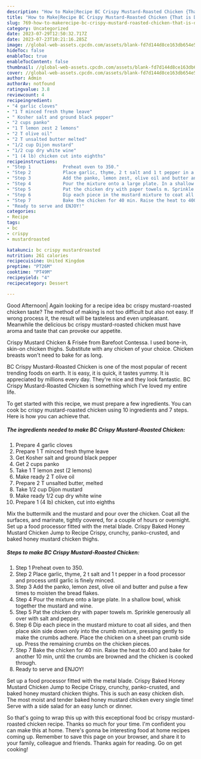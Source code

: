 ```yaml
---
description: "How to Make|Recipe BC Crispy Mustard-Roasted Chicken {That is Delicious"
title: "How to Make|Recipe BC Crispy Mustard-Roasted Chicken {That is Delicious"
slug: 769-how-to-makerecipe-bc-crispy-mustard-roasted-chicken-that-is-delicious
category: Uncategorized
date: 2023-07-29T12:50:32.717Z
date: 2023-07-23T10:21:16.285Z
image: //global-web-assets.cpcdn.com/assets/blank-fd7d144d8ce163db654e5a02c40b08a2775adb7897d16e4062681dc7e1b2800f.png
hideToc: false
enableToc: true
enableTocContent: false
thumbnail: //global-web-assets.cpcdn.com/assets/blank-fd7d144d8ce163db654e5a02c40b08a2775adb7897d16e4062681dc7e1b2800f.png
cover: //global-web-assets.cpcdn.com/assets/blank-fd7d144d8ce163db654e5a02c40b08a2775adb7897d16e4062681dc7e1b2800f.png
author: Admin
authorAv: notfound
ratingvalue: 3.8
reviewcount: 4
recipeingredient:
- "4 garlic cloves"
- "1 T minced fresh thyme leave"
- " Kosher salt and ground black pepper"
- "2 cups panko"
- "1 T lemon zest 2 lemons"
- "2 T olive oil"
- "2 T unsalted butter melted"
- "1/2 cup Dijon mustard"
- "1/2 cup dry white wine"
- "1 (4 lb) chicken cut into eighths"
recipeinstructions:
- "Step 1            Preheat oven to 350."
- "Step 2            Place garlic, thyme, 2 t salt and 1 t pepper in a food processor and process until garlic is finely minced."
- "Step 3            Add the panko, lemon zest, olive oil and butter and pulse a few times to moisten the bread flakes."
- "Step 4            Pour the mixture onto a large plate. In a shallow bowl, whisk together the mustard and wine."
- "Step 5            Pat the chicken dry with paper towels m. Sprinkle generously all over with salt and pepper."
- "Step 6            Dip each piece in the mustard mixture to coat all sides, and then place skin side down only into the crumb mixture, pressing gently to make the crumbs adhere. Place the chicken on a sheet pan crumb side up. Press the remaining crumbs on the chicken pieces."
- "Step 7            Bake the chicken for 40 min. Raise the heat to 400 and bake for another 10 min, until the crumbs are browned and the chicken is cooked through."
- "Ready to serve and ENJOY!"
categories:
- Recipe
tags:
- bc
- crispy
- mustardroasted

katakunci: bc crispy mustardroasted 
nutrition: 261 calories
recipecuisine: United Kingdom
preptime: "PT26M"
cooktime: "PT49M"
recipeyield: "4"
recipecategory: Dessert

---
```



Good Afternoon| Again looking for a recipe idea bc crispy mustard-roasted chicken taste? The method of making is not too difficult but also not easy. If wrong process it, the result will be tasteless and even unpleasant. Meanwhile the delicious bc crispy mustard-roasted chicken must have aroma and taste that can provoke our appetite.





Crispy Mustard Chicken &amp; Frisée from Barefoot Contessa. I used bone-in, skin-on chicken thighs. Substitute with any chicken of your choice. Chicken breasts won&#39;t need to bake for as long.

BC Crispy Mustard-Roasted Chicken is one of the most popular of recent trending foods on earth. It is easy, it is quick, it tastes yummy. It is appreciated by millions every day. They're nice and they look fantastic. BC Crispy Mustard-Roasted Chicken is something which I've loved my entire life.


To get started with this recipe, we must prepare a few ingredients. You can cook bc crispy mustard-roasted chicken using 10 ingredients and 7 steps. Here is how you can achieve that.

<!--inarticleads1-->

##### The ingredients needed to make BC Crispy Mustard-Roasted Chicken:

1. Prepare 4 garlic cloves
1. Prepare 1 T minced fresh thyme leave
1. Get  Kosher salt and ground black pepper
1. Get 2 cups panko
1. Take 1 T lemon zest (2 lemons)
1. Make ready 2 T olive oil
1. Prepare 2 T unsalted butter, melted
1. Take 1/2 cup Dijon mustard
1. Make ready 1/2 cup dry white wine
1. Prepare 1 (4 lb) chicken, cut into eighths


Mix the buttermilk and the mustard and pour over the chicken. Coat all the surfaces, and marinate, tightly covered, for a couple of hours or overnight. Set up a food processor fitted with the metal blade. Crispy Baked Honey Mustard Chicken Jump to Recipe Crispy, crunchy, panko-crusted, and baked honey mustard chicken thighs. 

<!--inarticleads2-->

##### Steps to make BC Crispy Mustard-Roasted Chicken:

1. Step 1            Preheat oven to 350.
1. Step 2            Place garlic, thyme, 2 t salt and 1 t pepper in a food processor and process until garlic is finely minced.
1. Step 3            Add the panko, lemon zest, olive oil and butter and pulse a few times to moisten the bread flakes.
1. Step 4            Pour the mixture onto a large plate. In a shallow bowl, whisk together the mustard and wine.
1. Step 5            Pat the chicken dry with paper towels m. Sprinkle generously all over with salt and pepper.
1. Step 6            Dip each piece in the mustard mixture to coat all sides, and then place skin side down only into the crumb mixture, pressing gently to make the crumbs adhere. Place the chicken on a sheet pan crumb side up. Press the remaining crumbs on the chicken pieces.
1. Step 7            Bake the chicken for 40 min. Raise the heat to 400 and bake for another 10 min, until the crumbs are browned and the chicken is cooked through.
1. Ready to serve and ENJOY!

Set up a food processor fitted with the metal blade. Crispy Baked Honey Mustard Chicken Jump to Recipe Crispy, crunchy, panko-crusted, and baked honey mustard chicken thighs. This is such an easy chicken dish. The most moist and tender baked honey mustard chicken every single time! Serve with a side salad for an easy lunch or dinner. 

So that's going to wrap this up with this exceptional food bc crispy mustard-roasted chicken recipe. Thanks so much for your time. I'm confident you can make this at home. There's gonna be interesting food at home recipes coming up. Remember to save this page on your browser, and share it to your family, colleague and friends. Thanks again for reading. Go on get cooking!
